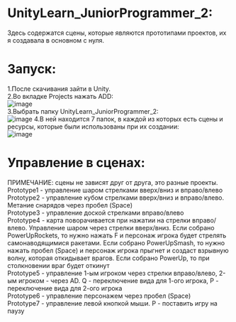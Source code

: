 # UnityLearn_JuniorProgrammer_2:
Здесь содержатся сцены, которые являются прототипами проектов, их я создавала в основном с нуля.  
# Запуск:
1.После скачивания зайти в Unity.  
2.Во вкладке Projects нажать ADD:  
![image](https://user-images.githubusercontent.com/92053203/148236892-5b09d20b-4791-44db-aa30-f9d1d0625819.png)  
3.Выбрать папку UnityLearn_JuniorProgrammer_2:  
![image](https://user-images.githubusercontent.com/92053203/148240639-f0840802-937b-43d6-b7e6-4c38990f3fb8.png)
4.В ней находится 7 папок, в каждой из которых есть сцены и ресурсы, которые были использованы при их создании:  
![image](https://user-images.githubusercontent.com/92053203/148240396-85d54bb9-9e44-4019-b7bc-b674b9ccd27d.png)
# Управление в сценах:
ПРИМЕЧАНИЕ: сцены не зависят друг от друга, это разные проекты.  
Prototype1 - управление шаром стрелками вверх/вниз и вправо/влево  
Prototype2 - управление кубом стрелками вверх/вниз и вправо/влево. Метание снарядов через пробел (Space)  
Prototype3 - управление доской стрелками вправо/влево  
Prototype4 - карта поворачивается при нажатии на стрелки вправо/влево. Управление шаром через стрелки вверх/вниз. Если собрано PowerUpRockets, то нужно нажать F и персонаж игрока будет стрелять самонаводящимися ракетами. Если собрано PowerUpSmash, то нужно нажать пробел (Space) и персонаж игрока прыгнет и создаст взрывную волну, которая откидывает врагов. Если собрано PowerUp, то при столкновении враг будет откинут  
Prototype5 - управление 1-ым игроком через стрелки вправо/влево, 2-ым игроком - через AD. Q - переключение вида для 1-ого игрока, P - переключение вида для 2-ого игрока  
Prototype6 - управление персонажем через пробел (Space)  
Prototype7 - управление левой кнопкой мыши. P - поставить игру на паузу  
 
